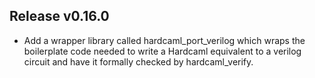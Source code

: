 ## Release v0.16.0

* Add a wrapper library called hardcaml_port_verilog which wraps the boilerplate 
  code needed to write a Hardcaml equivalent to a verilog circuit and have it formally
  checked by hardcaml_verify.
